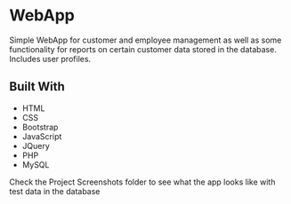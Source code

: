 # WebApp
Simple WebApp for customer and employee management as well as some functionality for reports on certain customer data stored in the database. Includes user profiles.

## Built With
* HTML
* CSS
* Bootstrap
* JavaScript
* JQuery
* PHP
* MySQL


Check the Project Screenshots folder to see what the app looks like with test data in the database
